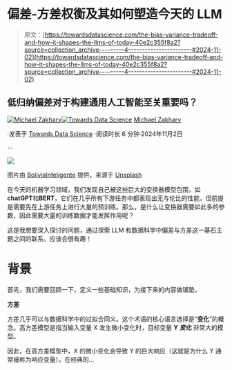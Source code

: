 # 偏差-方差权衡及其如何塑造今天的 LLM

> 原文：[https://towardsdatascience.com/the-bias-variance-tradeoff-and-how-it-shapes-the-llms-of-today-40e2c355f8a2?source=collection_archive---------4-----------------------#2024-11-02](https://towardsdatascience.com/the-bias-variance-tradeoff-and-how-it-shapes-the-llms-of-today-40e2c355f8a2?source=collection_archive---------4-----------------------#2024-11-02)

## 低归纳偏差对于构建通用人工智能至关重要吗？

[](https://medium.com/@zakharymg?source=post_page---byline--40e2c355f8a2--------------------------------)[![Michael Zakhary](../Images/8657f728dd52de4094b71635b1c17087.png)](https://medium.com/@zakharymg?source=post_page---byline--40e2c355f8a2--------------------------------)[](https://towardsdatascience.com/?source=post_page---byline--40e2c355f8a2--------------------------------)[![Towards Data Science](../Images/a6ff2676ffcc0c7aad8aaf1d79379785.png)](https://towardsdatascience.com/?source=post_page---byline--40e2c355f8a2--------------------------------) [Michael Zakhary](https://medium.com/@zakharymg?source=post_page---byline--40e2c355f8a2--------------------------------)

·发表于 [Towards Data Science](https://towardsdatascience.com/?source=post_page---byline--40e2c355f8a2--------------------------------) ·阅读时长 6 分钟·2024年11月2日

--

![](../Images/eb32a758ce0d5d1409030ca8d576fe66.png)

图片由 [BoliviaInteligente](https://unsplash.com/@boliviainteligente?utm_source=medium&utm_medium=referral) 提供，来源于 [Unsplash](https://unsplash.com/?utm_source=medium&utm_medium=referral)

在今天的机器学习领域，我们发现自己被这些巨大的变换器模型包围，如**chatGPT**和**BERT**，它们在几乎所有下游任务中都表现出无与伦比的性能，但前提是需要先在上游任务上进行大量的预训练。那么，是什么让变换器需要如此多的参数，因此需要大量的训练数据才能发挥作用呢？

这是我想要深入探讨的问题，通过探索 LLM 和数据科学中偏差与方差这一基石主题之间的联系。应该会很有趣！

# 背景

首先，我们需要回顾一下，定义一些基础知识，为接下来的内容做铺垫。

**方差**

方差几乎可以与数据科学中的过拟合同义。这个术语的核心语言选择是“**变化**”的概念。高方差模型是指当输入变量 X 发生微小变化时，目标变量 **Y *变化*** 非常大的模型。

因此，在高方差模型中，X 的微小变化会导致 Y 的巨大响应（这就是为什么 Y 通常被称为响应变量）。在经典的...
